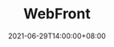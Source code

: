 ---
title: "WebFront"
date: 2021-06-29T14:00:00+08:00
draft: false
tags:
  [
    "Web Front",
    "Web",
    "HTML",
    "HTML5",
    "CSS",
    "CSS3",
    "JavaScript",
    "EmacScript",
  ]
catagories: ["WebFront"]
---